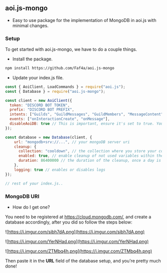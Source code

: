 ## aoi.js-mongo

- Easy to use package for the implementation of MongoDB in aoi.js with minimal changes.

### Setup

To get started with aoi.js-mongo, we have to do a couple things.

- Install the package.
```bash
npm install https://github.com/Faf4a/aoi.js-mongo
```

- Update your index.js file.

```js
const { AoiClient, LoadCommands } = require("aoi.js");
const { Database } = require("aoi.js-mongo");

const client = new AoiClient({
  token: "DISCORD BOT TOKEN",
  prefix: "DISCORD BOT PREFIX",
  intents: ["Guilds", "GuildMessages", "GuildMembers", "MessageContent"],
  events: ["onInteractionCreate", "onMessage"],
  disableAoiDB: true // This is important, ensure it's set to true. You can't use both at once.
});

const database = new Database(client, {
    url: "mongodb+srv://...", // your mongoDB server uri
    cleanup: {
      collection: "cooldown", // the collection where you store your cooldown data ("cooldown" by default)
      enabled: true, // enable cleanup of not used variables within the given collection
      duration: 86400000 // the duration of the cleanup, once a day is enough (in ms)
    },
    logging: true // enables or disables logs
});

// rest of your index.js..
```

### MongoDB URI

- How do I get one?

You need to be registered at https://cloud.mongodb.com/, and create a database accordingly, after you did so follow the steps below:

![https://i.imgur.com/sibh7dA.png](https://i.imgur.com/sibh7dA.png)

![https://i.imgur.com/YerNHad.png](https://i.imgur.com/YerNHad.png)

![https://i.imgur.com/ZTMbq4h.png](https://i.imgur.com/ZTMbq4h.png)

Then paste it in the **URL** field of the database setup, and you're pretty much done!